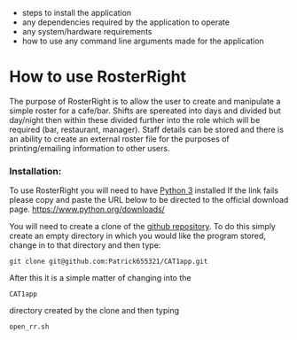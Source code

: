 - steps to install the application
- any dependencies required by the application to operate
- any system/hardware requirements
- how to use any command line arguments made for the application

# How to use RosterRight

The purpose of RosterRight is to allow the user to create and manipulate a simple roster for a cafe/bar. Shifts are spereated into days and divided but day/night then within these divided further into the role which will be required (bar, restaurant, manager). Staff details can be stored and there is an ability to create an external roster file for the purposes of printing/emailing information to other users.

### Installation:

To use RosterRight you will need to have [Python 3](https://www.python.org/downloads/) installed
If the link fails please copy and paste the URL below to be directed to the official download page.
https://www.python.org/downloads/

You will need to create a clone of the [github repository](https://github.com/Patrick655321/CAT1app).
To do this simply create an empty directory in which you would like the program stored, change in to that directory and then type:
```
git clone git@github.com:Patrick655321/CAT1app.git
```
After this it is a simple matter of changing into the
```
CAT1app
```
directory created by the clone and then typing
```
open_rr.sh
```

### 